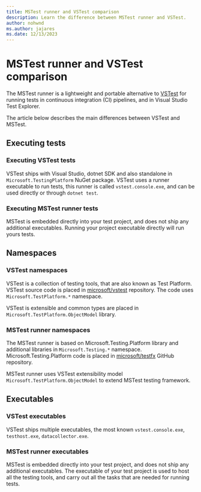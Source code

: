 ```yaml
---
title: MSTest runner and VSTest comparison
description: Learn the difference between MSTest runner and VSTest.
author: nohwnd
ms.author: jajares
ms.date: 12/13/2023
---
```


# MSTest runner and VSTest comparison

The MSTest runner is a lightweight and portable alternative to [VSTest](https://github.com/microsoft/vstest) for running tests in continuous integration (CI) pipelines, and in Visual Studio Test Explorer.

The article below describes the main differences between VSTest and MSTest.

## Executing tests

### Executing VSTest tests

VSTest ships with Visual Studio, dotnet SDK and also standalone in `Microsoft.TestingPlatform` NuGet package. VSTest uses a runner executable to run tests, this runner is called `vstest.console.exe`, and can be used directly or through `dotnet test`.

### Executing MSTest runner tests

MSTest is embedded directly into your test project, and does not ship any additional executables. Running your project executable directly will run yours tests.

## Namespaces

### VSTest namespaces

VSTest is a collection of testing tools, that are also known as Test Platform. VSTest source code is placed in [microsoft/vstest](https://github.com/microsoft/vstest) repository. The code uses `Microsoft.TestPlatform.*` namespace. 

VSTest is extensible and common types are placed in `Microsoft.TestPlatform.ObjectModel` library.

### MSTest runner namespaces

The MSTest runner is based on Microsoft.Testing.Platform library and additional libraries in `Microsoft.Testing.*` namespace. Microsoft.Testing.Platform code is placed in [microsoft/testfx](https://github.com/microsoft/testfx/tree/main/src/Platform/Microsoft.Testing.Platform) GitHub repository.

MSTest runner uses VSTest extensibility model `Microsoft.TestPlatform.ObjectModel` to extend MSTest testing framework.

## Executables

### VSTest executables

VSTest ships multiple executables, the most known `vstest.console.exe`, `testhost.exe`, `datacollector.exe`.

### MSTest runner executables

MSTest is embedded directly into your test project, and does not ship any additional executables. The executable of your test project is used to host all the testing tools, and carry out all the tasks that are needed for running tests.

